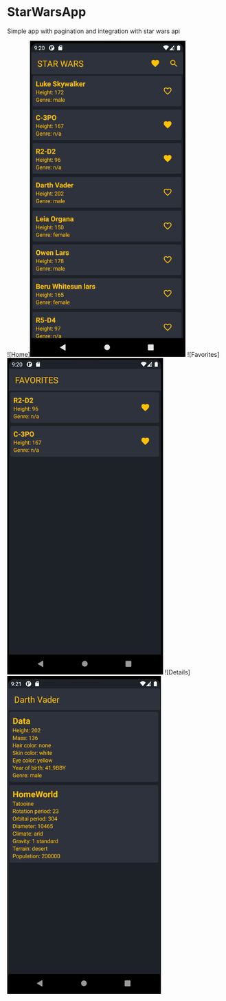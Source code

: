 # StarWarsApp
Simple app with pagination and integration with star wars api

![Home]<img src="./images/Home.PNG"/>
![Favorites]<img src="./images/Favorites.PNG"/>
![Details]<img src="./images/Details.PNG"/>
